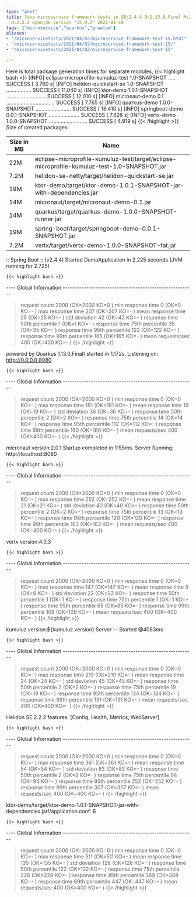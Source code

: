 ```yaml
---
type: "post"
title: Java microservice framework tests in SB:2.4.4 Q:1.13.0.Final M:2.4.2 V:4.0.3
  H:2.2.2 openjdk version "15.0.2" 2021-01-19
tags: ["microservice","quarkus","graalvm"]
aliases:
- "/microservicetests/2021/04/02/microservice-framework-test-15.html"
- "/microservicetests/2021/04/02/microservice-framework-test-15/"
- "/microservicetests/2021/04/02/microservice-framework-test-15"

---
```

 
Here is total package generation times for separate modules,
{{< highlight bash >}}
[INFO] eclipse-microprofile-kumuluz-test 1.0-SNAPSHOT ..... SUCCESS [  3.760 s]
[INFO] helidon-quickstart-se 1.0-SNAPSHOT ................. SUCCESS [ 11.040 s]
[INFO] ktor-demo 1.0.1-SNAPSHOT ........................... SUCCESS [ 12.010 s]
[INFO] micronaut-demo 0.1 ................................. SUCCESS [  7.765 s]
[INFO] quarkus-demo 1.0.0-SNAPSHOT ........................ SUCCESS [ 16.410 s]
[INFO] springboot-demo 0.0.1-SNAPSHOT ..................... SUCCESS [  7.826 s]
[INFO] vertx-demo 1.0.0-SNAPSHOT .......................... SUCCESS [  4.919 s]
{{< /highlight >}}
Size of created packages:

| Size in MB |  Name |
|------------|-------|
| 22M | eclipse-microprofile-kumuluz-test/target/eclipse-microprofile-kumuluz-test-1.0-SNAPSHOT.jar |
| 7.2M | helidon-se-netty/target/helidon-quickstart-se.jar |
| 19M | ktor-demo/target/ktor-demo-1.0.1-SNAPSHOT-jar-with-dependencies.jar |
| 14M | micronaut/target/micronaut-demo-0.1.jar |
| 14M | quarkus/target/quarkus-demo-1.0.0-SNAPSHOT-runner.jar |
| 19M | spring-boot/target/springboot-demo-0.0.1-SNAPSHOT.jar |
| 7.2M | vertx/target/vertx-demo-1.0.0-SNAPSHOT-fat.jar |


:: Spring Boot :: (v2.4.4) Started DemoApplication in 2.225 seconds (JVM running for 2.725)

    {{< highlight bash >}}
---- Global Information --------------------------------------------------------
> request count                                       2000 (OK=2000   KO=0     )
> min response time                                      0 (OK=0      KO=-     )
> max response time                                    207 (OK=207    KO=-     )
> mean response time                                    25 (OK=25     KO=-     )
> std deviation                                         42 (OK=42     KO=-     )
> response time 50th percentile                          1 (OK=1      KO=-     )
> response time 75th percentile                         35 (OK=35     KO=-     )
> response time 95th percentile                        122 (OK=122    KO=-     )
> response time 99th percentile                        165 (OK=165    KO=-     )
> mean requests/sec                                    400 (OK=400    KO=-     )
{{< /highlight >}}

powered by Quarkus 1.13.0.Final) started in 1.172s. Listening on: http://0.0.0.0:8080

    {{< highlight bash >}}
---- Global Information --------------------------------------------------------
> request count                                       2000 (OK=2000   KO=0     )
> min response time                                      0 (OK=0      KO=-     )
> max response time                                    181 (OK=181    KO=-     )
> mean response time                                    19 (OK=19     KO=-     )
> std deviation                                         36 (OK=36     KO=-     )
> response time 50th percentile                          2 (OK=2      KO=-     )
> response time 75th percentile                         14 (OK=14     KO=-     )
> response time 95th percentile                        112 (OK=112    KO=-     )
> response time 99th percentile                        160 (OK=160    KO=-     )
> mean requests/sec                                    400 (OK=400    KO=-     )
{{< /highlight >}}

micronaut version:2.0.1 Startup completed in 1155ms. Server Running: http://localhost:8080

    {{< highlight bash >}}
---- Global Information --------------------------------------------------------
> request count                                       2000 (OK=2000   KO=0     )
> min response time                                      0 (OK=0      KO=-     )
> max response time                                    252 (OK=252    KO=-     )
> mean response time                                    21 (OK=21     KO=-     )
> std deviation                                         40 (OK=40     KO=-     )
> response time 50th percentile                          2 (OK=2      KO=-     )
> response time 75th percentile                         13 (OK=13     KO=-     )
> response time 95th percentile                        120 (OK=120    KO=-     )
> response time 99th percentile                        163 (OK=163    KO=-     )
> mean requests/sec                                    400 (OK=400    KO=-     )
{{< /highlight >}}

vertx version:4.0.3

    {{< highlight bash >}}
---- Global Information --------------------------------------------------------
> request count                                       2000 (OK=2000   KO=0     )
> min response time                                      0 (OK=0      KO=-     )
> max response time                                    147 (OK=147    KO=-     )
> mean response time                                     9 (OK=9      KO=-     )
> std deviation                                         22 (OK=22     KO=-     )
> response time 50th percentile                          1 (OK=1      KO=-     )
> response time 75th percentile                          1 (OK=1      KO=-     )
> response time 95th percentile                         65 (OK=65     KO=-     )
> response time 99th percentile                        109 (OK=109    KO=-     )
> mean requests/sec                                    400 (OK=400    KO=-     )
{{< /highlight >}}

kumuluz version:${kumuluz.version} Server -- Started @4083ms

    {{< highlight bash >}}
---- Global Information --------------------------------------------------------
> request count                                       2000 (OK=2000   KO=0     )
> min response time                                      0 (OK=0      KO=-     )
> max response time                                    219 (OK=219    KO=-     )
> mean response time                                    24 (OK=24     KO=-     )
> std deviation                                         45 (OK=45     KO=-     )
> response time 50th percentile                          2 (OK=2      KO=-     )
> response time 75th percentile                         19 (OK=19     KO=-     )
> response time 95th percentile                        134 (OK=134    KO=-     )
> response time 99th percentile                        191 (OK=191    KO=-     )
> mean requests/sec                                    400 (OK=400    KO=-     )
{{< /highlight >}}

Helidon SE 2.2.2 features: [Config, Health, Metrics, WebServer]

    {{< highlight bash >}}
---- Global Information --------------------------------------------------------
> request count                                       2000 (OK=2000   KO=0     )
> min response time                                      0 (OK=0      KO=-     )
> max response time                                    361 (OK=361    KO=-     )
> mean response time                                    54 (OK=54     KO=-     )
> std deviation                                         83 (OK=83     KO=-     )
> response time 50th percentile                          2 (OK=2      KO=-     )
> response time 75th percentile                         94 (OK=94     KO=-     )
> response time 95th percentile                        252 (OK=252    KO=-     )
> response time 99th percentile                        307 (OK=307    KO=-     )
> mean requests/sec                                    400 (OK=400    KO=-     )
{{< /highlight >}}

ktor-demo/target/ktor-demo-1.0.1-SNAPSHOT-jar-with-dependencies.jar!/application.conf: 6

    {{< highlight bash >}}
---- Global Information --------------------------------------------------------
> request count                                       2000 (OK=2000   KO=0     )
> min response time                                      0 (OK=0      KO=-     )
> max response time                                    511 (OK=511    KO=-     )
> mean response time                                   135 (OK=135    KO=-     )
> std deviation                                        128 (OK=128    KO=-     )
> response time 50th percentile                        122 (OK=122    KO=-     )
> response time 75th percentile                        228 (OK=228    KO=-     )
> response time 95th percentile                        369 (OK=369    KO=-     )
> response time 99th percentile                        447 (OK=447    KO=-     )
> mean requests/sec                                    400 (OK=400    KO=-     )
{{< /highlight >}}